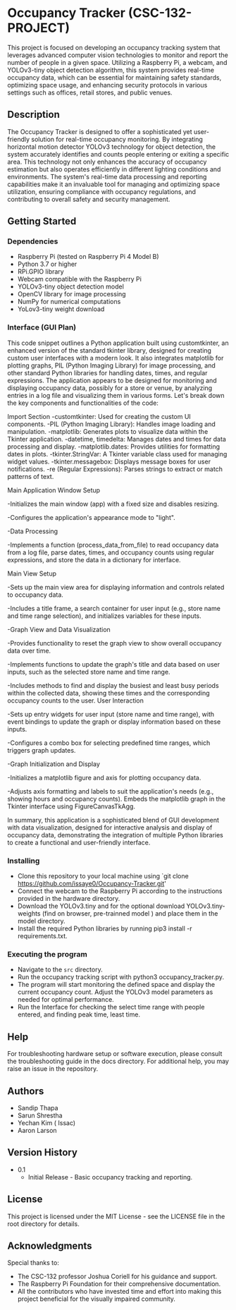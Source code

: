 # Occupancy Tracker (CSC-132-PROJECT)
This project is focused on developing an occupancy tracking system that leverages advanced computer vision technologies to monitor and report the number of people in a given space. Utilizing a Raspberry Pi, a webcam, and YOLOv3-tiny object detection algorithm, this system provides real-time occupancy data, which can be essential for maintaining safety standards, optimizing space usage, and enhancing security protocols in various settings such as offices, retail stores, and public venues.

## Description
The Occupancy Tracker is designed to offer a sophisticated yet user-friendly solution for real-time occupancy monitoring. By integrating horizontal motion detector YOLOv3 technology for object detection, the system accurately identifies and counts people entering or exiting a specific area. This technology not only enhances the accuracy of occupancy estimation but also operates efficiently in different lighting conditions and environments. The system's real-time data processing and reporting capabilities make it an invaluable tool for managing and optimizing space utilization, ensuring compliance with occupancy regulations, and contributing to overall safety and security management.

## Getting Started
### Dependencies
- Raspberry Pi (tested on Raspberry Pi 4 Model B)
- Python 3.7 or higher
- RPi.GPIO library
- Webcam compatible with the Raspberry Pi
- YOLOv3-tiny object detection model
- OpenCV library for image processing
- NumPy for numerical computations
- YoLov3-tiny weight download

### Interface (GUI Plan)
This code snippet outlines a Python application built using customtkinter, an enhanced version of the standard tkinter library, designed for creating custom user interfaces with a modern look. It also integrates matplotlib for plotting graphs, PIL (Python Imaging Library) for image processing, and other standard Python libraries for handling dates, times, and regular expressions. The application appears to be designed for monitoring and displaying occupancy data, possibly for a store or venue, by analyzing entries in a log file and visualizing them in various forms. Let's break down the key components and functionalities of the code:

Import Section
-customtkinter: Used for creating the custom UI components.
-PIL (Python Imaging Library): Handles image loading and manipulation.
-matplotlib: Generates plots to visualize data within the Tkinter application.
-datetime, timedelta: Manages dates and times for data processing and display.
-matplotlib.dates: Provides utilities for formatting dates in plots.
-tkinter.StringVar: A Tkinter variable class used for managing widget values.
-tkinter.messagebox: Displays message boxes for user notifications.
-re (Regular Expressions): Parses strings to extract or match patterns of text.

Main Application Window Setup

-Initializes the main window (app) with a fixed size and disables resizing.

-Configures the application's appearance mode to "light".


-Data Processing

-Implements a function (process_data_from_file) to read occupancy data from a log file, parse dates, times, and occupancy counts using regular expressions, and store the data in a dictionary for interface.

Main View Setup

-Sets up the main view area for displaying information and controls related to occupancy data.

-Includes a title frame, a search container for user input (e.g., store name and time range selection), and initializes variables for these inputs.

-Graph View and Data Visualization

-Provides functionality to reset the graph view to show overall occupancy data over time.

-Implements functions to update the graph's title and data based on user inputs, such as the selected store name and time range.

-Includes methods to find and display the busiest and least busy periods within the collected data, showing these times and the corresponding occupancy counts to the user.
User Interaction

-Sets up entry widgets for user input (store name and time range), with event bindings to update the graph or display information based on these inputs.

-Configures a combo box for selecting predefined time ranges, which triggers graph updates.

-Graph Initialization and Display

-Initializes a matplotlib figure and axis for plotting occupancy data.

-Adjusts axis formatting and labels to suit the application's needs (e.g., showing hours and occupancy counts).
 Embeds the matplotlib graph in the Tkinter interface using FigureCanvasTkAgg.

In summary, this application is a sophisticated blend of GUI development with data visualization, designed for interactive analysis and display of occupancy data, demonstrating the integration of multiple Python libraries to create a functional and user-friendly interface.
  
### Installing
- Clone this repository to your local machine using `git clone https://github.com/issaye0/Occupancy-Tracker.git'
- Connect the webcam to the Raspberry Pi according to the instructions provided in the hardware directory.
- Download the YOLOv3.tiny and for the optional download YOLOv3.tiny-weights (find on browser, pre-trainned model ) and place them in the model directory.
- Install the required Python libraries by running pip3 install -r requirements.txt.

### Executing the program
- Navigate to the `src` directory.
- Run the occupancy tracking script with python3 occupancy_tracker.py.
- The program will start monitoring the defined space and display the current occupancy count. Adjust the YOLOv3 model parameters as needed for optimal performance.
- Run the Interface for checking the select time range with people entered, and finding peak time, least time.

## Help
For troubleshooting hardware setup or software execution, please consult the troubleshooting guide in the docs directory.
For additional help, you may raise an issue in the repository.

## Authors
- Sandip Thapa
- Sarun Shrestha
- Yechan Kim ( Issac)
- Aaron Larson

## Version History
* 0.1
    * Initial Release - Basic occupancy tracking and reporting.

## License
This project is licensed under the MIT License - see the LICENSE file in the root directory for details.

## Acknowledgments
Special thanks to:
* The CSC-132 professor Joshua Coriell for his guidance and support.
* The Raspberry Pi Foundation for their comprehensive documentation.
* All the contributors who have invested time and effort into making this project beneficial for the visually impaired community.
